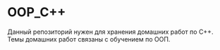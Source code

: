 # OOP_C++
Данный репозиторий нужен для хранения домашних работ по C++. 
Темы домашних работ связаны с обучением по ООП.
